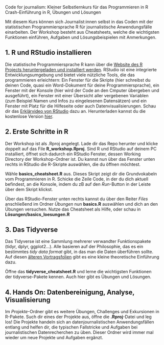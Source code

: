 Code for journalism: Kleiner Selbstlernkurs für das Programmieren in R
Crash-Einführung in R, Übungen und Lösungen

Mit diesem Kurs können sich Journalist:innen selbst in das Coden mit der statistischen Programmiersprache R für journalistische Anwendungsfälle einarbeiten. Der Workshop besteht aus Cheatsheets, welche die wichtigsten Funktionen einführen, Aufgaben und Lösungsbeispielen mit Anmerkungen. 

## 1. R und RStudio installieren
Die statistische Programmiersprache R kann über die [Website des R Projects heruntergeladen und installiert werden](https://cran.uni-muenster.de/). RStudio ist eine integrierte Entwicklungsumgebung und bietet viele nützliche Tools, die das programmieren erleichtern: Ein Fenster für die Skripte (hier schreibst du deinen Code, quasi ein Word-Dokument für deine Programmiersprache), ein Fenster mit der Konsole (hier wird der Code an den Cmputer übergeben und ausgeführt), ein Fenster mit einer Übersicht aller vergebenen Variablen (zum Beispiel Namen und Infos zu eingelesenen Datensätzen) und ein Fenster mit Platz für die Hilfeseite oder auch Datenvisualisierungen. Schau dir das [Erklärvideo von RStudio](https://www.rstudio.com/products/rstudio/) dazu an. Herunterladen kannst du die kostenlose Version [hier](https://www.rstudio.com/products/rstudio/download/#download).

## 2. Erste Schritte in R
Der Workshop ist als .Rproj angelegt. Lade dir das Repo herunter und klicke doppelt auf das File **R_workshop.Rproj**. Sind R und RStudio auf deinem PC installiert, öffnet sich dadurch ein RStudio Fenster, dessen Working Directory der Workshop-Ordner ist. Du kannst nun über das Fenster unten rechts in RStudio die R-Skripte auswählen, die du öffnen möchtest. 

Wähle **basics_cheatsheet.R** aus. Dieses Skript zeigt dir die Grundvokabeln vom Programmieren in R. Schicke die Zeile Code, in der du dich aktuell befindest, an die Konsole, indem du zB auf den *Run*-Button in der Leiste über dem Skript klickst. 

Über das RStudio-Fenster unten rechts kannst du über den Reiter *Files* anschließend im Ordner *Übungen* nun **basics.R** auswählen und dich an den Übungen versuchen. Nutze das Cheatsheet als Hilfe, oder schau in **Lösungen/basics_loesungen.R**

## 3. Das Tidyverse
Das Tidyverse ist eine Sammlung mehrerer verwandter Funktionspakete (tidyr, dplyr, ggplot2...). Alle basieren auf der Philosophie, das es ein bestimmtes *tidy data format* gibt, in das man die Daten überführen sollte. Auf diesen [älteren Vortragsfolien](https://docs.google.com/presentation/d/1pbZGjy_rjb_0-vZ4x1YxqABf6WT7gv3nRFpuVGQk1e4/edit#slide=id.g91b1a85673_1_104) gibt es eine kleine theoretische Einführung dazu. 

Öffne das **tidyverse_cheatsheet.R** und lerne die wichtigsten Funktionen der tidyverse-Pakete kennen. Auch hier gibt es Übungen und Lösungen.

## 4. Hands On: Datenbereinigung, Analyse, Visualisierung
Im *Projekte*-Ordner gibt es weitere Übungen, Challenges und Exkursionen in R-Pakete. Such dir eines der Projekte aus, öffne die **.Rproj**-Datei und leg los! Die Projekte handeln sich an datenjournalistischen Anwendungsfällen entlang und helfen dir, die typischen Fallstricke und Aufgaben bei journalistischen Datenrecherchen zu üben. Dieser Ordner wird immer mal wieder um neue Projekte und Aufgaben ergänzt. 
